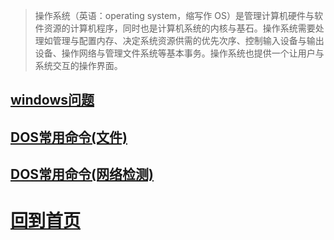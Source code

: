 



> 操作系统（英语：operating system，缩写作 OS）是管理计算机硬件与软件资源的计算机程序，同时也是计算机系统的内核与基石。操作系统需要处理如管理与配置内存、决定系统资源供需的优先次序、控制输入设备与输出设备、操作网络与管理文件系统等基本事务。操作系统也提供一个让用户与系统交互的操作界面。






## [windows问题](windows_question.md)


## [DOS常用命令(文件)](DOS_file.md)

## [DOS常用命令(网络检测)](DOS_network.md)






























# [回到首页](../README.md)